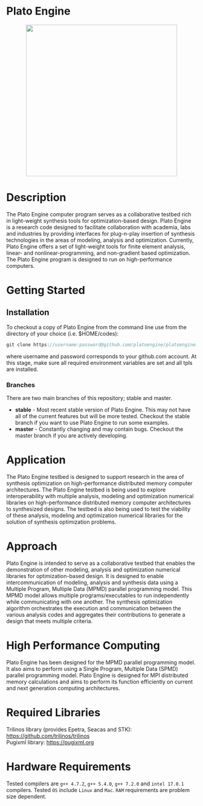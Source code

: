 # Plato Engine

<p align="center"><img src="https://github.com/platoengine/platoengine/blob/master/figures/Plato_Logo.jpeg" width="400"/></p>

# Description
The Plato Engine computer program serves as a collaborative testbed rich in light-weight synthesis tools for optimization-based design. Plato Engine is a research code designed to facilitate collaboration with academia, labs and industries by providing interfaces for plug-n-play insertion of synthesis technologies in the areas of modeling, analysis and optimization. Currently, Plato Engine offers a set of light-weight tools for finite element analysis, linear- and nonlinear-programming, and non-gradient based optimization. The Plato Engine program is designed to run on high-performance computers.

# Getting Started

## Installation
To checkout a copy of Plato Engine from the command line use from the directory of your choice (i.e. $HOME/codes):
```javascript
git clone https://username:password@github.com/platoengine/platoengine.git
```
where username and password corresponds to your github.com account. At this stage, make sure all required environment variables are set and all tpls are installed. 

### Branches
There are two main branches of this repository; stable and master. 
* **stable** - Most recent stable version of Plato Engine. This may not have all of the current features but will be more tested. Checkout the stable branch if you want to use Plato Engine to run some examples.
* **master** - Constantly changing and may contain bugs. Checkout the master branch if you are actively developing.

# Application
The Plato Engine testbed is designed to support research in the area of synthesis optimization on high-performance distributed memory computer architectures. The Plato Engine testbed is being used to explore interoperability with multiple analysis, modeling and optimization numerical libraries on high-performance distributed memory computer architectures to synthesized designs. The testbed is also being used to test the viability of these analysis, modeling and optimization numerical libraries for the solution of synthesis optimization problems. 

# Approach
Plato Engine is intended to serve as a collaborative testbed that enables the demonstration of other modeling, analysis and optimization numerical libraries for optimization-based design. It is designed to enable intercommunication of modeling, analysis and synthesis data using a Multiple Program, Multiple Data (MPMD) parallel programming model. This MPMD model allows multiple programs/executables to run independently while communicating with one another. The synthesis optimization algorithm orchestrates the execution and communication between the various analysis codes and aggregates their contributions to generate a design that meets multiple criteria.  

# High Performance Computing
Plato Engine has been designed for the MPMD parallel programming model. It also aims to perform using a Single Program, Multiple Data (SPMD) parallel programming model. Plato Engine is designed for MPI distributed memory calculations and aims to perform its function efficiently on current and next generation computing architectures.

# Required Libraries
Trilinos library (provides Epetra, Seacas and STK): https://github.com/trilinos/trilinos \
Pugixml library: https://pugixml.org 

# Hardware Requirements
Tested compilers are `g++ 4.7.2`, `g++ 5.4.0`, `g++ 7.2.0` and `intel 17.0.1` compilers. Tested `OS` include `Linux` and `Mac`. `RAM` requirements are problem size dependent.
